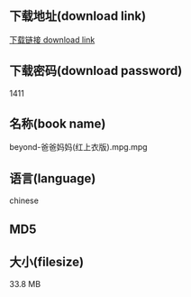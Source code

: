 ## 下载地址(download link)
[下载链接 download link](https://tutu365.netlify.app/?s=beyond-%E7%88%B8%E7%88%B8%E5%A6%88%E5%A6%88%28%E7%BA%A2%E4%B8%8A%E8%A1%A3%E7%89%88%29.mpg)

## 下载密码(download password)
1411

## 名称(book name)
beyond-爸爸妈妈(红上衣版).mpg.mpg

## 语言(language)
chinese

## MD5


## 大小(filesize)
33.8 MB
